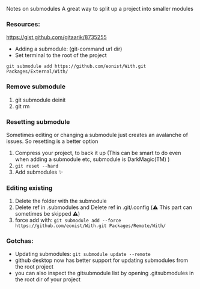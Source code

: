 Notes on submodules<!--more--> A great way to split up a project into smaller modules

### Resources:

https://gist.github.com/gitaarik/8735255

- Adding a submodule: (git-command url dir)
- Set terminal to the root of the project
```
git submodule add https://github.com/eonist/With.git Packages/External/With/
```

### Remove submodule
1. git submodule deinit <relative-path-to-sub-module>
2. git rm <relative-path-to-sub-module>

### Resetting submodule
Sometimes editing or changing a submodule just creates an avalanche of issues. So resetting is a better option
1. Compress your project, to back it up (This can be smart to do even when adding a submodule etc, submodule is DarkMagic(TM) )
2. `git reset --hard`
3. Add submodules ✨

### Editing existing
1. Delete the folder with the submodule
2. Delete ref in .submodules and Delete ref in .git/.config (⚠️️ This part can sometimes be skipped ⚠️️)
3. force add with: `git submodule add --force https://github.com/eonist/With.git Packages/Remote/With/`

### Gotchas:
- Updating submodules: `git submodule update --remote`
- github desktop now has better support for updating submodules from the root project
- you can also inspect the gitsubmodule list by opening .gitsubmodules in the root dir of your project
